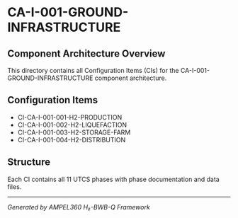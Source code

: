 # CA-I-001-GROUND-INFRASTRUCTURE

## Component Architecture Overview
This directory contains all Configuration Items (CIs) for the CA-I-001-GROUND-INFRASTRUCTURE component architecture.

## Configuration Items
- CI-CA-I-001-001-H2-PRODUCTION
- CI-CA-I-001-002-H2-LIQUEFACTION
- CI-CA-I-001-003-H2-STORAGE-FARM
- CI-CA-I-001-004-H2-DISTRIBUTION

## Structure
Each CI contains all 11 UTCS phases with phase documentation and data files.

---
*Generated by AMPEL360 H₂-BWB-Q Framework*
